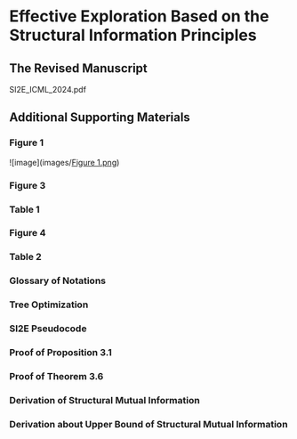 # Effective Exploration Based on the Structural Information Principles

## The Revised Manuscript

SI2E_ICML_2024.pdf

## Additional Supporting Materials

### Figure 1
![image](images/[Figure 1.png](https://github.com/xiaozeng-zxh/SI2E_Rebuttul/blob/main/images/Figure%201.png))

### Figure 3

### Table 1

### Figure 4

### Table 2

### Glossary of Notations

### Tree Optimization

### SI2E Pseudocode

### Proof of Proposition 3.1

### Proof of Theorem 3.6

### Derivation of Structural Mutual Information

### Derivation about Upper Bound of Structural Mutual Information
